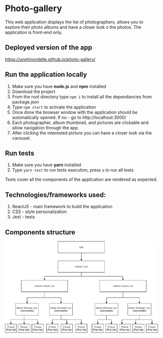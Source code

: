 # Photo-gallery

This web application displays the list of photographers, allows you to explore their photo albums and have a closer look o the photos. 
The application is front-end only.

## Deployed version of the app

https://unehirondelle.github.io/photo-gallery/

## Run the application locally

1. Make sure you have **node.js** and **npm** installed
2. Download the project
3. From the root directory type `npm i` to install all the dependancies from package.json
4. Type `npm start` to activate the application
5. Once done the browser window with the application should be automatically opened. If no - go to http://localhost:3000/
6. Each photographer, album thumbnail, and pictures are clickable and allow navigation through the app.
7. After clicking the interested picture you can have a closer look via the carousel.

## Run tests

1. Make sure you have **yarn** installed
2. Type `yarn test` to run tests execution, press `a` to run all tests

Tests cover all the components of the application are rendered as expected.

## Technologies/frameworks used:

1. ReactJS - main framework to build the application
2. CSS - style personalization
3. Jest - tests

## Components structure

![Project's diagram](./assets/pictures/photo-gallery.png)

